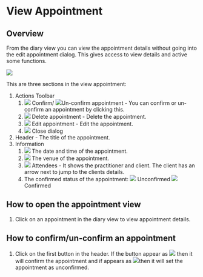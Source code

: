 # View Appointment

## Overview

From the diary view you can view the appointment details without going into the edit appointment dialog. This gives access to view details and active some functions.

![](../../.gitbook/assets/screenshot-2020-06-08-at-00.59.42.png)

This are three sections in the view appointment:

1. Actions Toolbar
   1. ![](../../.gitbook/assets/check-square.svg) Confirm/ ![](../../.gitbook/assets/square.svg)Un-confirm appointment - You can confirm or un-confirm an appointment by clicking this.
   2. ![](../../.gitbook/assets/trash.svg) Delete appointment - Delete the appointment.
   3. ![](../../.gitbook/assets/pen.svg) Edit appointment - Edit the appointment.
   4. ![](../../.gitbook/assets/times.svg) Close dialog
2. Header - The title of the appointment. 
3. Information
   1. ![](../../.gitbook/assets/clock.svg) The date and time of the appointment.
   2. ![](../../.gitbook/assets/map-marked-alt.svg) The venue of the appointment.
   3. ![](../../.gitbook/assets/users.svg) Attendees - It shows the practitioner and client. The client has an arrow next to jump to the clients details.
   4. The confirmed status of the appointment: ![](../../.gitbook/assets/square.svg) Unconfirmed ![](../../.gitbook/assets/check-square.svg) Confirmed

## How to open the appointment view

1. Click on an appointment in the diary view to view appointment details.

## How to confirm/un-confirm an appointment

1. Click on the first button in the header. If the button appear as ![](../../.gitbook/assets/check-square.svg) then it will confirm the appointment and if appears as ![](../../.gitbook/assets/square.svg)then it will set the appointment as unconfirmed.

